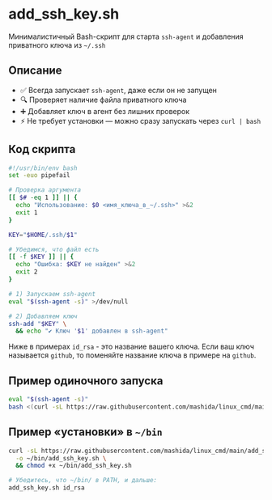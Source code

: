# add_ssh_key.sh

Минималистичный Bash-скрипт для старта `ssh-agent` и добавления приватного ключа из `~/.ssh`

## Описание
- ✅ Всегда запускает `ssh-agent`, даже если он не запущен  
- 🔍 Проверяет наличие файла приватного ключа  
- ➕ Добавляет ключ в агент без лишних проверок  
- ⚡️ Не требует установки — можно сразу запускать через `curl | bash`

## Код скрипта
```bash
#!/usr/bin/env bash
set -euo pipefail

# Проверка аргумента
[[ $# -eq 1 ]] || {
  echo "Использование: $0 <имя_ключа_в_~/.ssh>" >&2
  exit 1
}

KEY="$HOME/.ssh/$1"

# Убедимся, что файл есть
[[ -f $KEY ]] || {
  echo "Ошибка: $KEY не найден" >&2
  exit 2
}

# 1) Запускаем ssh-agent
eval "$(ssh-agent -s)" >/dev/null

# 2) Добавляем ключ
ssh-add "$KEY" \
  && echo "✔ Ключ '$1' добавлен в ssh-agent"
```
Ниже в примерах `id_rsa` - это название вашего ключа. Если ваш ключ называется `github`, то поменяйте название ключа в примере на `github`.

## Пример одиночного запуска
```bash
eval "$(ssh-agent -s)"
bash <(curl -sL https://raw.githubusercontent.com/mashida/linux_cmd/main/add_ssh_key.sh) id_rsa
```

## Пример «установки» в `~/bin`
```bash
curl -sL https://raw.githubusercontent.com/mashida/linux_cmd/main/add_ssh_key.sh \
  -o ~/bin/add_ssh_key.sh \
  && chmod +x ~/bin/add_ssh_key.sh

# Убедитесь, что ~/bin/ в PATH, и дальше:
add_ssh_key.sh id_rsa
```
